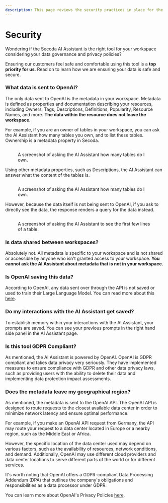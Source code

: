 ```yaml
---
description: This page reviews the security practices in place for the AI Assistant.
---
```


# Security

Wondering if the Secoda AI Assistant is the right tool for your workspace considering your data governance and privacy policies?&#x20;

Ensuring our customers feel safe and comfortable using this tool is a **top priority for us**. Read on to learn how we are ensuring your data is safe and secure.&#x20;

### What data is sent to OpenAI?

The only data sent to OpenAI is the metadata in your workspace. Metadata is defined as properties and documentation describing your resources, including Owners, Tags, Descriptions, Definitions, Popularity, Resource Names, and more. **The data within the resource does not leave the workspace.**&#x20;

For example, if you are an owner of tables in your workspace, you can ask the AI Assistant how many tables you own, and to list these tables. Ownership is a metadata property in Secoda.

<figure><img src="https://secoda-public-media-assets.s3.amazonaws.com/Screenshot 2023-04-26 at 2.53.16 PM.png" alt=""><figcaption><p>A screenshot of asking the AI Assistant how many tables do I own.</p></figcaption></figure>

Using other metadata properties, such as Descriptions, the AI Assistant can answer what the content of the tables is.&#x20;

<figure><img src="https://secoda-public-media-assets.s3.amazonaws.com/Screenshot 2023-04-26 at 2.56.13 PM.png" alt=""><figcaption><p>A screenshot of asking the AI Assistant how many tables do I own.</p></figcaption></figure>

However, because the data itself is not being sent to OpenAI, if you ask to directly see the data, the response renders a query for the data instead.

<figure><img src="https://secoda-public-media-assets.s3.amazonaws.com/Screenshot 2023-04-26 at 3.00.42 PM.png" alt=""><figcaption><p>A screenshot of asking the AI Assistant to see the first few lines of a table.</p></figcaption></figure>

### Is data shared between workspaces?&#x20;

Absolutely not. All metadata is specific to your workspace and is not shared or accessible by anyone who isn't granted access to your workspace. **You cannot ask the AI Assistant about metadata that is not in your workspace.**

### Is OpenAI saving this data?

According to OpenAI, any data sent over through the API is not saved or used to train their Large Language Model. You can read more about this [here](https://openai.com/policies/api-data-usage-policies).&#x20;

### Do my interactions with the AI Assistant get saved?

To establish memory within your interactions with the AI Assistant, your prompts are saved. You can see your previous prompts in the right hand side panel in the AI Assistant page.&#x20;

### Is this tool GDPR Compliant?

As mentioned, the AI Assistant is powered by OpenAI. OpenAI is GDPR compliant and takes data privacy very seriously. They have implemented measures to ensure compliance with GDPR and other data privacy laws, such as providing users with the ability to delete their data and implementing data protection impact assessments.

### Does the metadata leave my geographical region?

As mentioned, the metadata is sent to the OpenAI API. The OpenAI API is designed to route requests to the closest available data center in order to minimize network latency and ensure optimal performance.&#x20;

For example, if you make an OpenAI API request from Germany, the API may route your request to a data center located in Europe or a nearby region, such as the Middle East or Africa.

However, the specific location of the data center used may depend on various factors, such as the availability of resources, network conditions, and demand. Additionally, OpenAI may use different cloud providers and data center locations to serve different parts of the world or for different services.

It's worth noting that OpenAI offers a GDPR-compliant Data Processing Addendum (DPA) that outlines the company's obligations and responsibilities as a data processor under GDPR.

You can learn more about OpenAI's Privacy Policies [here](https://openai.com/policies/privacy-policy).
